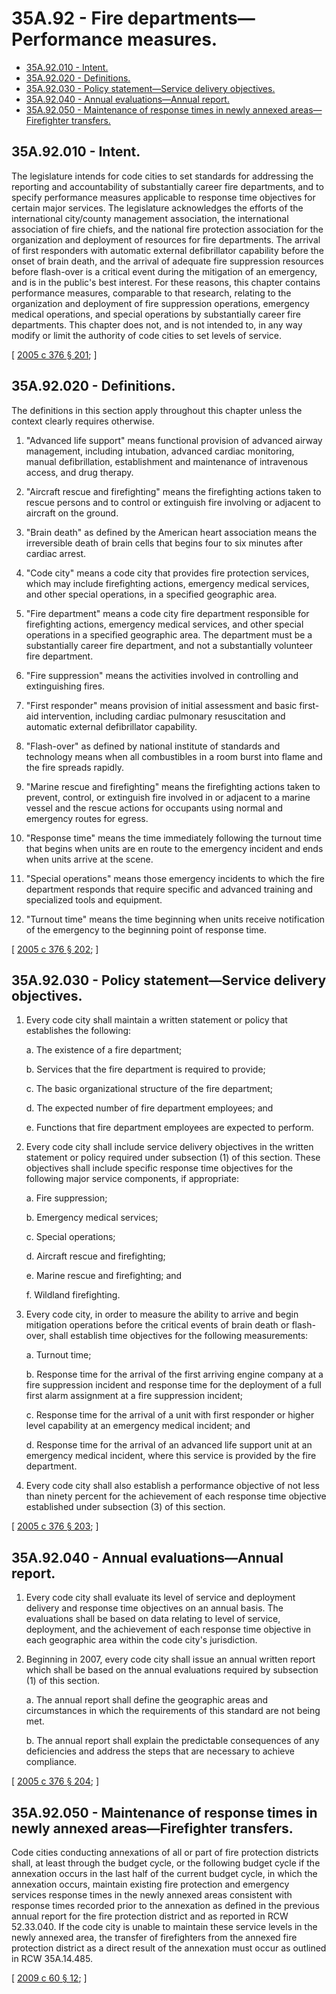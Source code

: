 # 35A.92 - Fire departments—Performance measures.
* [35A.92.010 - Intent.](#35a92010---intent)
* [35A.92.020 - Definitions.](#35a92020---definitions)
* [35A.92.030 - Policy statement—Service delivery objectives.](#35a92030---policy-statementservice-delivery-objectives)
* [35A.92.040 - Annual evaluations—Annual report.](#35a92040---annual-evaluationsannual-report)
* [35A.92.050 - Maintenance of response times in newly annexed areas—Firefighter transfers.](#35a92050---maintenance-of-response-times-in-newly-annexed-areasfirefighter-transfers)
## 35A.92.010 - Intent.
The legislature intends for code cities to set standards for addressing the reporting and accountability of substantially career fire departments, and to specify performance measures applicable to response time objectives for certain major services. The legislature acknowledges the efforts of the international city/county management association, the international association of fire chiefs, and the national fire protection association for the organization and deployment of resources for fire departments. The arrival of first responders with automatic external defibrillator capability before the onset of brain death, and the arrival of adequate fire suppression resources before flash-over is a critical event during the mitigation of an emergency, and is in the public's best interest. For these reasons, this chapter contains performance measures, comparable to that research, relating to the organization and deployment of fire suppression operations, emergency medical operations, and special operations by substantially career fire departments. This chapter does not, and is not intended to, in any way modify or limit the authority of code cities to set levels of service.

\[ [2005 c 376 § 201](http://lawfilesext.leg.wa.gov/biennium/2005-06/Pdf/Bills/Session%20Laws/House/1756-S.SL.pdf?cite=2005%20c%20376%20§%20201); \]

## 35A.92.020 - Definitions.
The definitions in this section apply throughout this chapter unless the context clearly requires otherwise.

1. "Advanced life support" means functional provision of advanced airway management, including intubation, advanced cardiac monitoring, manual defibrillation, establishment and maintenance of intravenous access, and drug therapy.

2. "Aircraft rescue and firefighting" means the firefighting actions taken to rescue persons and to control or extinguish fire involving or adjacent to aircraft on the ground.

3. "Brain death" as defined by the American heart association means the irreversible death of brain cells that begins four to six minutes after cardiac arrest.

4. "Code city" means a code city that provides fire protection services, which may include firefighting actions, emergency medical services, and other special operations, in a specified geographic area.

5. "Fire department" means a code city fire department responsible for firefighting actions, emergency medical services, and other special operations in a specified geographic area. The department must be a substantially career fire department, and not a substantially volunteer fire department.

6. "Fire suppression" means the activities involved in controlling and extinguishing fires.

7. "First responder" means provision of initial assessment and basic first-aid intervention, including cardiac pulmonary resuscitation and automatic external defibrillator capability.

8. "Flash-over" as defined by national institute of standards and technology means when all combustibles in a room burst into flame and the fire spreads rapidly.

9. "Marine rescue and firefighting" means the firefighting actions taken to prevent, control, or extinguish fire involved in or adjacent to a marine vessel and the rescue actions for occupants using normal and emergency routes for egress.

10. "Response time" means the time immediately following the turnout time that begins when units are en route to the emergency incident and ends when units arrive at the scene.

11. "Special operations" means those emergency incidents to which the fire department responds that require specific and advanced training and specialized tools and equipment.

12. "Turnout time" means the time beginning when units receive notification of the emergency to the beginning point of response time.

\[ [2005 c 376 § 202](http://lawfilesext.leg.wa.gov/biennium/2005-06/Pdf/Bills/Session%20Laws/House/1756-S.SL.pdf?cite=2005%20c%20376%20§%20202); \]

## 35A.92.030 - Policy statement—Service delivery objectives.
1. Every code city shall maintain a written statement or policy that establishes the following:

    a. The existence of a fire department;

    b. Services that the fire department is required to provide;

    c. The basic organizational structure of the fire department;

    d. The expected number of fire department employees; and

    e. Functions that fire department employees are expected to perform.

2. Every code city shall include service delivery objectives in the written statement or policy required under subsection (1) of this section. These objectives shall include specific response time objectives for the following major service components, if appropriate:

    a. Fire suppression;

    b. Emergency medical services;

    c. Special operations;

    d. Aircraft rescue and firefighting;

    e. Marine rescue and firefighting; and

    f. Wildland firefighting.

3. Every code city, in order to measure the ability to arrive and begin mitigation operations before the critical events of brain death or flash-over, shall establish time objectives for the following measurements:

    a. Turnout time;

    b. Response time for the arrival of the first arriving engine company at a fire suppression incident and response time for the deployment of a full first alarm assignment at a fire suppression incident;

    c. Response time for the arrival of a unit with first responder or higher level capability at an emergency medical incident; and

    d. Response time for the arrival of an advanced life support unit at an emergency medical incident, where this service is provided by the fire department.

4. Every code city shall also establish a performance objective of not less than ninety percent for the achievement of each response time objective established under subsection (3) of this section.

\[ [2005 c 376 § 203](http://lawfilesext.leg.wa.gov/biennium/2005-06/Pdf/Bills/Session%20Laws/House/1756-S.SL.pdf?cite=2005%20c%20376%20§%20203); \]

## 35A.92.040 - Annual evaluations—Annual report.
1. Every code city shall evaluate its level of service and deployment delivery and response time objectives on an annual basis. The evaluations shall be based on data relating to level of service, deployment, and the achievement of each response time objective in each geographic area within the code city's jurisdiction.

2. Beginning in 2007, every code city shall issue an annual written report which shall be based on the annual evaluations required by subsection (1) of this section.

    a. The annual report shall define the geographic areas and circumstances in which the requirements of this standard are not being met.

    b. The annual report shall explain the predictable consequences of any deficiencies and address the steps that are necessary to achieve compliance.

\[ [2005 c 376 § 204](http://lawfilesext.leg.wa.gov/biennium/2005-06/Pdf/Bills/Session%20Laws/House/1756-S.SL.pdf?cite=2005%20c%20376%20§%20204); \]

## 35A.92.050 - Maintenance of response times in newly annexed areas—Firefighter transfers.
Code cities conducting annexations of all or part of fire protection districts shall, at least through the budget cycle, or the following budget cycle if the annexation occurs in the last half of the current budget cycle, in which the annexation occurs, maintain existing fire protection and emergency services response times in the newly annexed areas consistent with response times recorded prior to the annexation as defined in the previous annual report for the fire protection district and as reported in RCW 52.33.040. If the code city is unable to maintain these service levels in the newly annexed area, the transfer of firefighters from the annexed fire protection district as a direct result of the annexation must occur as outlined in RCW 35A.14.485.

\[ [2009 c 60 § 12](http://lawfilesext.leg.wa.gov/biennium/2009-10/Pdf/Bills/Session%20Laws/Senate/5808-S.SL.pdf?cite=2009%20c%2060%20§%2012); \]

